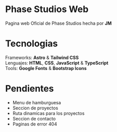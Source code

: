 # Phase Studios Web
Pagina web Oficial de Phase Studios hecha por **JM**
# Tecnologias
Frameworks: **Astro** & **Tailwind CSS**<br>
Lenguajes: **HTML**, **CSS**, **JavaScript** & **TypeScript**<br>
Tools: **Google Fonts** & **Bootstrap Icons**
# Pendientes
- Menu de hamburguesa
- Seccion de proyectos
- Ruta dinamicas para los proyectos
- Seccion de contacto
- Paginas de error 404